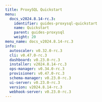 ```yaml
---
title: ProxySQL Quickstart
menu:
  docs_v2024.8.14-rc.3:
    identifier: guides-proxysql-quickstart
    name: Quickstart
    parent: guides-proxysql
    weight: 20
menu_name: docs_v2024.8.14-rc.3
info:
  autoscaler: v0.32.0-rc.3
  cli: v0.47.0-rc.3
  dashboard: v0.23.0-rc.3
  installer: v2024.8.14-rc.3
  ops-manager: v0.34.0-rc.3
  provisioner: v0.47.0-rc.3
  schema-manager: v0.23.0-rc.3
  ui-server: v0.23.0-rc.3
  version: v2024.8.14-rc.3
  webhook-server: v0.23.0-rc.3
---
```


